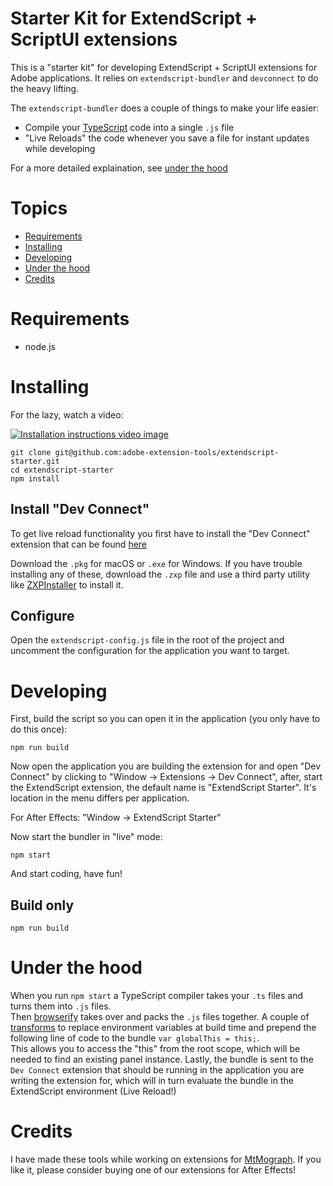 # Starter Kit for ExtendScript + ScriptUI extensions

This is a "starter kit" for developing ExtendScript + ScriptUI extensions for Adobe applications.
It relies on `extendscript-bundler` and `devconnect` to do the heavy lifting.

The `extendscript-bundler` does a couple of things to make your life easier:

- Compile your [TypeScript](http://www.typescriptlang.org) code into a single `.js` file
- "Live Reloads" the code whenever you save a file for instant updates while developing

For a more detailed explaination, see [under the hood](#under-the-hood)

# Topics

- [Requirements](#requirements)
- [Installing](#installing)
- [Developing](#developing)
- [Under the hood](#under-the-hood)
- [Credits](#credits)

# Requirements

- node.js

# Installing

For the lazy, watch a video:

[![Installation instructions video image](http://img.youtube.com/vi/eAGcxVa5BiQ/0.jpg)](http://www.youtube.com/watch?v=eAGcxVa5BiQ "Installation instructions video")

```shell
git clone git@github.com:adobe-extension-tools/extendscript-starter.git
cd extendscript-starter
npm install
```

## Install "Dev Connect"

To get live reload functionality you first have to install the "Dev Connect" extension that can be found [here](https://github.com/adobe-extension-tools/devconnect/releases)

Download the `.pkg` for macOS or `.exe` for Windows.
If you have trouble installing any of these, download the `.zxp` file and use a third party utility like [ZXPInstaller](http://zxpinstaller.com) to install it.

## Configure

Open the `extendscript-config.js` file in the root of the project and uncomment the configuration for the application you want to target.

# Developing

First, build the script so you can open it in the application (you only have to do this once):

```shell
npm run build
```

Now open the application you are building the extension for and open "Dev Connect" by clicking to "Window -> Extensions -> Dev Connect", after, start the ExtendScript extension, the default name is "ExtendScript Starter".
It's location in the menu differs per application.

For After Effects: "Window -> ExtendScript Starter"

Now start the bundler in "live" mode:

```shell
npm start
```

And start coding, have fun!

## Build only

```shell
npm run build
```

# Under the hood

When you run `npm start` a TypeScript compiler takes your `.ts` files and turns them into `.js` files.  
Then [browserify](https://github.com/browserify/browserify) takes over and packs the `.js` files together.
A couple of [transforms](https://github.com/browserify/browserify#btransformtr-opts) to replace environment variables at build time and prepend the following line of code to the bundle `var globalThis = this;`.  
This allows you to access the "this" from the root scope, which will be needed to find an existing panel instance.
Lastly, the bundle is sent to the `Dev Connect` extension that should be running in the application you are writing the extension for, which will in turn evaluate the bundle in the ExtendScript environment (Live Reload!)

# Credits

I have made these tools while working on extensions for [MtMograph](www.mtmograph.com). If you like it, please consider buying one of our extensions for After Effects!
